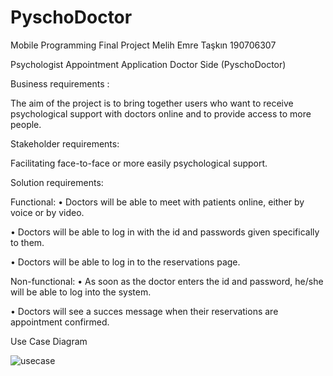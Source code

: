 # PyschoDoctor
Mobile Programming Final Project
Melih Emre Taşkın 190706307


Psychologist Appointment Application Doctor Side
(PyschoDoctor)


Business requirements :

The aim of the project is to bring together users who want to receive psychological support with doctors online and to provide access to more people.

Stakeholder requirements:

Facilitating face-to-face or more easily psychological support.

Solution requirements:

Functional:
•	Doctors will be able to meet with patients online, either by voice or by video.


•	Doctors will be able to log in with the id and passwords given specifically to them.


•	Doctors will be able to log in to the reservations page.

Non-functional:
•	As soon as the doctor enters the id and password, he/she will be able to log into the system.

•	Doctors will see a succes message when their reservations are appointment confirmed.




 Use Case Diagram

 



 ![usecase](https://user-images.githubusercontent.com/80711158/171335822-f7efcc0d-d522-42f7-a473-2aed9f193e49.png)

 

 
